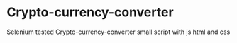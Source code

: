 # Crypto-currency-converter
Selenium tested Crypto-currency-converter small script with js html and css
